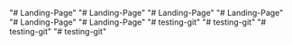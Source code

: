 "# Landing-Page" 
"# Landing-Page" 
"# Landing-Page" 
"# Landing-Page" 
"# Landing-Page" 
"# Landing-Page" 
"# testing-git" 
"# testing-git" 
"# testing-git" 
"# testing-git" 
